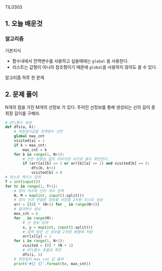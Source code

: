 TIL0303

## 1. 오늘 배운것

### 알고리즘

기본지식

- 함수내에서 전역변수를 사용하고 싶을때에는 `global` 을 사용한다.
- 리스트는 값형이 아니라 참조형이기 때문에 `global`을 사용하지 않아도 쓸 수 있다.





알고리즘 하루 한 문제

## 2. 문제 풀이

N개의 점을 가진 M개의 선정보 가 있다. 주어진 선정보를 통해 생성되는 선의 길이 중 최장 길이를 구해라.

``````python
# dfs함수 생성
def dfs(a, k):
    # 최장길이값을 전역변수 선언
    global max_cnt
    visited[a] = 1
    if k > max_cnt:
        max_cnt = k
    for b in range(1, N+1):
        # 선은 방향성 없이 이어지면 되므로 둘다 확인한다.
        if (arr[a][b] == 1 or arr[b][a] == 1) and visited[b] == 0:
            dfs(b, k+1)
            visited[b] = 0
# 테스트 케이스 입력
T = int(input())
for tc in range(1, T+1):
    # 점의 개수와 선의 개수 입력
    N, M = map(int, input().split())
    # 점이 선과 연결된 정보를 저장할 2차원 리스트 생성
    arr = [[0] * (N+1) for _ in range(N+1)]
    # 결과변수 생성
    max_cnt = 0
    for _ in range(M):
        # 선 정보 입력
        x, y = map(int, input().split())
        # 입력 받은 선 정보를 2차원 배열에 저장
        arr[x][y] = 1
    for i in range(1, N+1):
        visited = [0] * (N + 1)
        # dfs함수 호출로 확인
        dfs(i, 1)
    # 최장길이 max_cnt 값 출력
    print('#{} {}'.format(tc, max_cnt))
``````



